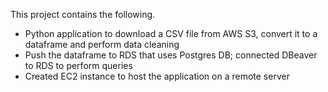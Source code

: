 This project contains the following.
- Python application to download a CSV file from AWS S3, convert it to a dataframe and perform data cleaning
- Push the dataframe to RDS that uses Postgres DB; connected DBeaver to RDS to perform queries
- Created EC2 instance to host the application on a remote server
  

